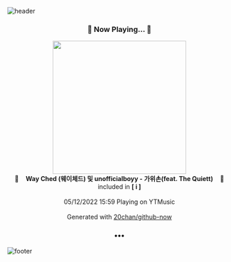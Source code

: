 ![header](https://capsule-render.vercel.app/api?type=wave&height=170&section=header&text=Hi.%20I'm%20SHIFT&fontColor=090707&fontAlignX=45&fontAlignY=65&fontSize=100)

<h3 align="center">🎵 Now Playing... 🎵</h3>
<p align="center">
  <a href="https://music.youtube.com/watch?v=t7Wxo7Pq4pE">
    <img width="300" src="https://lh3.googleusercontent.com/ltDmtQpTt-z41MRAgNjc1NMl35I0L3DlCJjUvHSxOFSm9rS6w7gxKubAT7qZiR2taU4zf0GmCtmzTLI0">
  </a>
  <br>
  🎵&nbsp&nbsp&nbsp <b>Way Ched (웨이체드) 및 unofficialboyy - 가위손(feat. The Quiett)</b> &nbsp&nbsp&nbsp🎵
  <br>
  included in <b>[ i ]</b>
  
  <br />
  <br />
  05/12/2022 15:59 Playing on YTMusic
  <br />
  <br />
  Generated with <a href="https://github.com/20chan/github-now">20chan/github-now</a>
</p>

<h3 align="center">•••</h3>

![footer](https://capsule-render.vercel.app/api?type=wave&height=150&section=footer)
